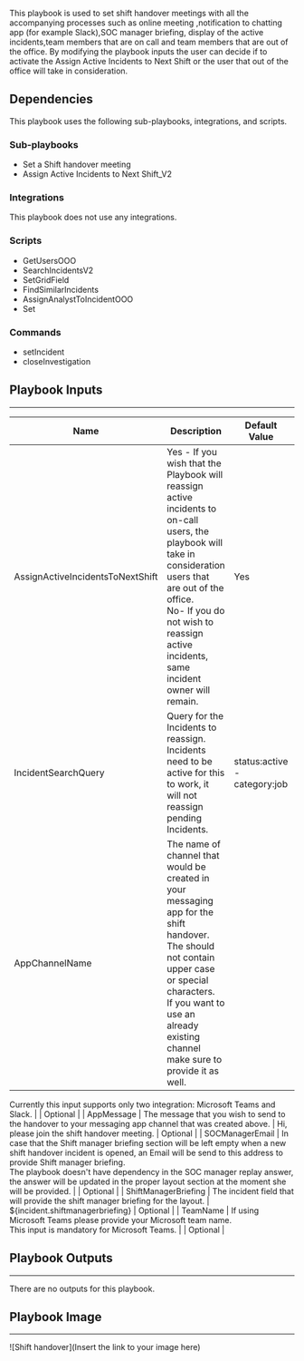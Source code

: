 This playbook is used to set shift handover meetings with all the accompanying processes such as online meeting ,notification to chatting app (for example Slack),SOC manager briefing, display of the active incidents,team members that are on call and team members that are out of the office.
By modifying the playbook inputs the user can decide if to activate the Assign Active Incidents to Next Shift or the user that out of the office will take in consideration. 

## Dependencies
This playbook uses the following sub-playbooks, integrations, and scripts.

### Sub-playbooks
* Set a Shift handover meeting
* Assign Active Incidents to Next Shift_V2

### Integrations
This playbook does not use any integrations.

### Scripts
* GetUsersOOO
* SearchIncidentsV2
* SetGridField
* FindSimilarIncidents
* AssignAnalystToIncidentOOO
* Set

### Commands
* setIncident
* closeInvestigation

## Playbook Inputs
---

| **Name** | **Description** | **Default Value** | **Required** |
| --- | --- | --- | --- |
| AssignActiveIncidentsToNextShift | Yes - If you wish that the Playbook will reassign active incidents to on-call users, the playbook will take in consideration users that are out of the office.<br/>No- If you do not wish to reassign active incidents, same incident owner will remain. <br/> | Yes | Optional |
| IncidentSearchQuery | Query for the Incidents to reassign.  Incidents need to be active for this to work, it will not reassign pending Incidents.  | status:active  -category:job  | Optional |
| AppChannelName  | The name of channel that would be created in your messaging app  for the shift handover.<br/>The should not contain upper case or special characters.<br/>If you want to use an already existing channel make sure to provide it as well.
Currently this input supports only two integration: Microsoft Teams and Slack.
   | | Optional |
| AppMessage  | The message that you wish to send to the handover to your messaging app channel that was created above. | Hi, please join the shift handover meeting. | Optional |
| SOCManagerEmail | In case that the Shift manager briefing section will be left empty when a new shift handover incident is opened, an Email will be send to this address to provide Shift manager briefing.<br/>The playbook doesn't have dependency in the SOC manager replay answer, the answer will be updated in the proper layout section at the moment she will be provided.  |  | Optional |
| ShiftManagerBriefing  | The incident field that will provide the shift manager briefing for the layout. | ${incident.shiftmanagerbriefing} | Optional |
| TeamName | If using Microsoft Teams please provide your Microsoft team name.<br/>This input is mandatory for Microsoft Teams.   |  | Optional |

## Playbook Outputs
---
There are no outputs for this playbook.

## Playbook Image
---
![Shift handover](Insert the link to your image here)